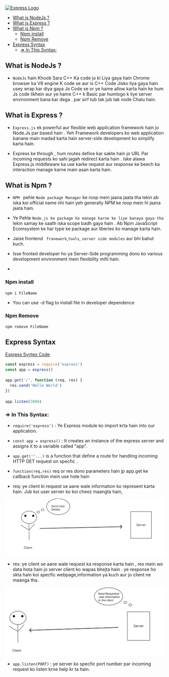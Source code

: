 
[![Express Logo](https://i.cloudup.com/zfY6lL7eFa-3000x3000.png)](http://expressjs.com/)

- [What is NodeJs ?](#what-is-nodejs-)
- [What is Express ?](#what-is-express-)
- [What is Npm ?](#what-is-npm-)
  - [Npm install](#npm-install)
  - [Npm Remove](#npm-remove)
- [Express Syntax](#express-syntax)
  - [=\> In This Syntax:](#-in-this-syntax)




## What is NodeJs ?

- `NodeJs` hain Khoob Sara C++ Ka code jo ki Liya gaya hain Chrome browser ka V8 engine K code se aur is C++ Code Jisko liya gaya hain usey wrap kar diya gaya Js Code se or ye hame allow karta hain ke hum Js code likhein aur ye hame C++ k Basic par humlogo k liye server environment bana kar dega . par sirf tub tak jub tak node Chalu hain.

## What is Express ?

- ` Express.js `  ek powerful aur flexible web application framework hain jo Node.Js par based hain . Yeh Framework developers ko web application banane main madad karta hain server-side development ko simplify karta hain.
  
- Express ke through , hum  routes define kar sakte hain jo URL Par incoming requests ko sahi jagah redirect karta hain . Iske alawa Express.js middleware ka use karke request aur response ke beech ka interaction manage karne main asan karta hain.


## What is Npm ?

- `NPM ` pehle `Node package Manager` ke roop mein jaana jaata tha lekin ab iska koi official name nhi hain yeh generally NPM ke roop mein hi jaana jaata hain.

- Ye Pehle `Node.js ke package ko manage karne ke liye banaya gaya tha` lekin samay ke saath iska scope badh gaya hain . Ab Npm JavaScript Ecomsystem ke har type ke package aur liberies ko manage karta hain.

- Jaise frontend ` franework`,` tools `, `server side modules` aur bhi bahut kuch.
- Isse fronted developer ho ya Server-Side programming dono ko various development environment mein flexibility milti hain.
- 

### Npm install 

```console
npm i FileName
```

- You can use -d flag to install file in developer dependence


### Npm Remove

```console
npm remove FileName
```


## Express Syntax
<a href="./03_Day_Express_Basic/03_StarterCode/ExpressSyntex">Express Syntex Code</a>



```js
const express = require('express')
const app = express()

app.get('/', function (req, res) {
  res.send('Hello World')
})

app.listen(3000) 

```

### => In This Syntax:

- `require('express')`  :  Ye Express module ko import krta hain  into our application.
- `const app = express()`   : It creates an instance of the express server and assigns it to a variable called "app".

- `app.get(''...)` is a function that define a route for handling incoming HTTP GET request  on specfic . 


- `function(req,res)` req or res dono parameters hain jp app.get ke callback function mein use hote hain

- req: ye client ki request se aane wale information ko represent karta hain. Jub koi user server ko koi cheez maangta hain,




<img src="../Image/Req.png">



- res: ye client se aane wale request ka response karta hain , res mein wo data hota hain jo server client ko wapas bhejta hain . ye response ho skta hain koi specfic webpage,information ya kuch aur jo client ne maanga tha.

<img src="../Image/res.png">
<!-- Image  -->


- `app.listen(PORT)` : ye server ko specfic port number par incoming request ko listen krne help kr ta hain.
